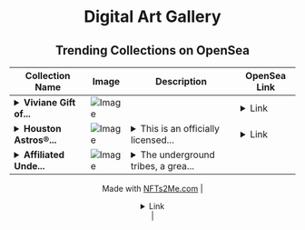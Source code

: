 <div align="center">

# Digital Art Gallery

## Trending Collections on OpenSea

| Collection Name                       | Image                                                                                     | Description                       | OpenSea Link                                                                                          |
|---------------------------------------|-------------------------------------------------------------------------------------------|-----------------------------------|--------------------------------------------------------------------------------------------------------|
| **<details><summary>Viviane Gift of...</summary>Viviane Gift of the year</details>** | ![Image](https://i.seadn.io/s/raw/files/fcd22c709575fa8094cf05cb1b1b5f7d.png?w=500&auto=format?w=200&auto=format) |  | <details><summary>Link</summary>[Viviane Gift of the year](https://opensea.io/collection/viviane-gift-of-the-year)</details> |
| **<details><summary>Houston Astros®...</summary>Houston Astros® Jose Altuve Inception Base White 36 Common</details>** | ![Image](https://i.seadn.io/s/raw/files/c4c57572725c5335638acb61e4beeae5.jpg?w=500&auto=format?w=200&auto=format) | <details><summary>This is an officially licensed...</summary>This is an officially licensed NFT from the 2021 Topps MLB Inception NFT Collection. This collection includes over 800 unique NFTs featuring the league's newest players and rising stars. Topps is giving fans the chance to own a digital piece of MLB history with limited edition collectibles that feature animated motion effects and player facsimile signatures. Visit ToppsNFTs.com for more details.</details> | <details><summary>Link</summary>[Houston Astros® Jose Altuve Inception Base White 36 Common](https://opensea.io/collection/houston-astros-r-jose-altuve-inception-base-white)</details> |
| **<details><summary>Affiliated Unde...</summary>Affiliated Underground Tribes</details>** | ![Image](https://i.seadn.io/s/raw/files/9800d17bd5b263e2e7167cf3d817709f.gif?w=500&auto=format?w=200&auto=format) | <details><summary>The underground tribes, a grea...</summary>The underground tribes, a great family!

Made with [NFTs2Me.com](https://nfts2me.com/)</details> | <details><summary>Link</summary>[Affiliated Underground Tribes](https://opensea.io/collection/affiliated-underground-tribes)</details> |

</div>
